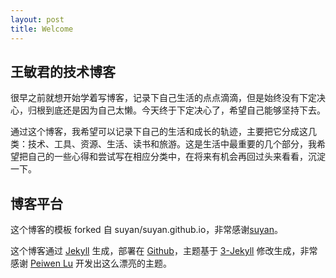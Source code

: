 ```yaml
---
layout: post
title: Welcome
---
```


## 王敏君的技术博客

很早之前就想开始学着写博客，记录下自己生活的点点滴滴，但是始终没有下定决心，归根到底还是因为自己太懒。今天终于下定决心了，希望自己能够坚持下去。

通过这个博客，我希望可以记录下自己的生活和成长的轨迹，主要把它分成这几类：技术、工具、资源、生活、读书和旅游。这是生活中最重要的几个部分，我希望把自己的一些心得和尝试写在相应分类中，在将来有机会再回过头来看看，沉淀一下。

## 博客平台

这个博客的模板 forked 自 suyan/suyan.github.io，非常感谢[suyan](https://github.com/suyan)。

这个博客通过 [Jekyll](http://jekyllrb.com/) 生成，部署在 [Github](https://pages.github.com)，主题基于 [3-Jekyll](https://github.com/P233/3-Jekyll) 修改生成，非常感谢 [Peiwen Lu](https://github.com/P233) 开发出这么漂亮的主题。
